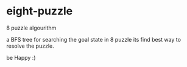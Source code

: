 # eight-puzzle
8 puzzle algourithm

a BFS tree for searching the goal state in 8 puzzle
its find best way to resolve the puzzle.

be Happy :)
